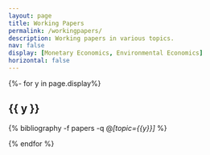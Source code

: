 ```yaml
---
layout: page
title: Working Papers
permalink: /workingpapers/
description: Working papers in various topics.
nav: false
display: [Monetary Economics, Environmental Economics]
horizontal: false
---
```




<!-- _pages/workingpapers.md -->
<div class="publications">


{%- for y in page.display%}
<h2 class="topic">{{ y }}</h2>

{% bibliography -f papers -q @*[topic={{y}}]* %}

{% endfor %}


</div>
